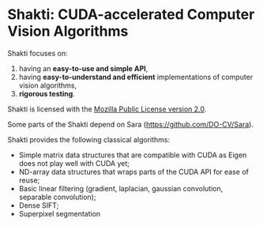 Shakti: CUDA-accelerated Computer Vision Algorithms
===================================================

Shakti focuses on:

1. having an **easy-to-use and simple API**,
2. having **easy-to-understand and efficient** implementations of computer vision
   algorithms,
3. **rigorous testing**.


Shakti is licensed with the [Mozilla Public License version 2.0](https://github.com/DO-CV/DO-CV/raw/master/COPYING.MPL2).


Some parts of the Shakti depend on Sara (https://github.com/DO-CV/Sara).

Shakti provides the following classical algorithms:
- Simple matrix data structures that are compatible with CUDA as Eigen does not play well with CUDA yet;
- ND-array data structures that wraps parts of the CUDA API for ease of reuse;
- Basic linear filtering (gradient, laplacian, gaussian convolution, separable convolution);
- Dense SIFT;
- Superpixel segmentation
